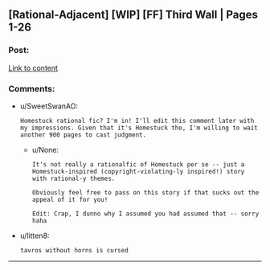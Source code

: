 ## [Rational-Adjacent] [WIP] [FF] Third Wall | Pages 1-26

### Post:

[Link to content]()

### Comments:

- u/SweetSwanAO:
  ```
  Homestuck rational fic? I'm in! I'll edit this comment later with my impressions. Given that it's Homestuck tho, I'm willing to wait another 900 pages to cast judgment.
  ```

  - u/None:
    ```
    It's not really a rationalfic of Homestuck per se -- just a Homestuck-inspired (copyright-violating-ly inspired!) story with rational-y themes.

    Obviously feel free to pass on this story if that sucks out the appeal of it for you!

    Edit: Crap, I dunno why I assumed you had assumed that -- sorry haha
    ```

- u/litten8:
  ```
  tavros without horns is cursed
  ```

---

